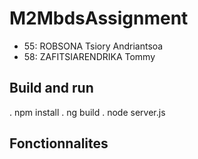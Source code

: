 # M2MbdsAssignment
- 55: ROBSONA Tsiory Andriantsoa
- 58: ZAFITSIARENDRIKA Tommy

## Build and run
. npm install
. ng build
. node server.js

## Fonctionnalites
